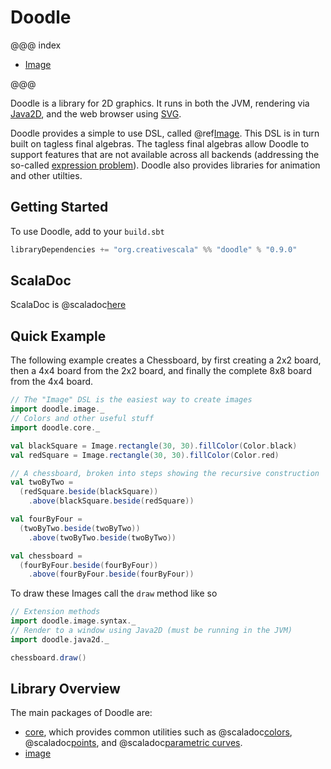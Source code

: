 # Doodle

@@@ index

- [Image](image/index.md)

@@@

Doodle is a library for 2D graphics. It runs in both the JVM, rendering via [Java2D][java2d], and the web browser using [SVG][svg].

Doodle provides a simple to use DSL, called @ref[Image](image/index.md). This DSL is in turn built on tagless final algebras. The tagless final algebras allow Doodle to support features that are not available across all backends (addressing the so-called [expression problem][expression-problem]). Doodle also provides libraries for animation and other utilties.

## Getting Started

To use Doodle, add to your `build.sbt`

```scala
libraryDependencies += "org.creativescala" %% "doodle" % "0.9.0"
```

## ScalaDoc

ScalaDoc is @scaladoc[here](doodle.index)

## Quick Example

The following example creates a Chessboard, by first creating a 2x2 board, then a 4x4 board from the 2x2 board, and finally the complete 8x8 board from the 4x4 board.


```scala mdoc:silent
// The "Image" DSL is the easiest way to create images
import doodle.image._
// Colors and other useful stuff
import doodle.core._

val blackSquare = Image.rectangle(30, 30).fillColor(Color.black)
val redSquare = Image.rectangle(30, 30).fillColor(Color.red)

// A chessboard, broken into steps showing the recursive construction
val twoByTwo =
  (redSquare.beside(blackSquare))
    .above(blackSquare.beside(redSquare))

val fourByFour =
  (twoByTwo.beside(twoByTwo))
    .above(twoByTwo.beside(twoByTwo))

val chessboard =
  (fourByFour.beside(fourByFour))
    .above(fourByFour.beside(fourByFour))
```

To draw these Images call the `draw` method like so


```scala
// Extension methods
import doodle.image.syntax._
// Render to a window using Java2D (must be running in the JVM)
import doodle.java2d._

chessboard.draw()
```


## Library Overview

The main packages of Doodle are:

- [core](core/index.md), which provides common utilities such as @scaladoc[colors](doodle.core.Color), @scaladoc[points](doodle.core.Point), and @scaladoc[parametric curves](doodle.core.Parametric$).
- [image](image/index.md)


[java2d]: https://en.wikipedia.org/wiki/Java_2D
[svg]: https://en.wikipedia.org/wiki/Scalable_Vector_Graphics
[expression-problem]: https://en.wikipedia.org/wiki/Expression_problem
